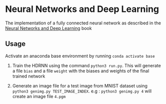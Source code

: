 # Neural Networks and Deep Learning

The implementation of a fully connected neural network as described in the [Neural Networks and Deep Learning](https://github.com/mnielsen/neural-networks-and-deep-learning) book

## Usage

Activate an anaconda base environment by running `conda activate base`

1. Train the HDRNN using the command `python3 run.py`. This will generate a file `bias` and a file `weight` with the biases and weights of the final trained network

2. Generate an image file for a test image from MNIST dataset using `python3 genimg.py TEST_IMAGE_INDEX`. e.g : `python3 genimg.py 4` will create an image file `4.pgm`
